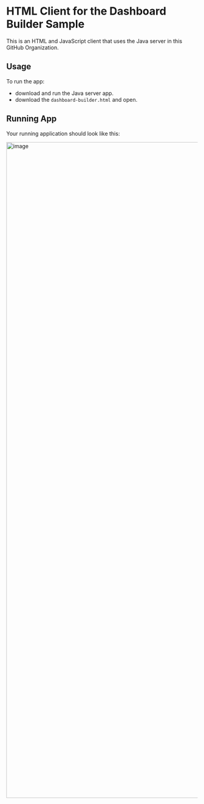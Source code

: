 
# HTML Client for the Dashboard Builder Sample
This is an HTML and JavaScript client that uses the Java server in this GitHub Organization.

## **Usage**
To run the app:

- download and run the Java server app.
- download the `dashboard-builder.html` and open. 

## **Running App**
Your running application should look like this:

<img width="1723" alt="image" src="https://github.com/user-attachments/assets/11d0feee-63e4-40b7-9670-4f6c81a04832">
